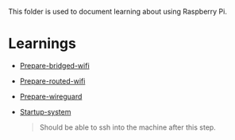 This folder is used to document learning about using Raspberry Pi.

# Learnings

- [Prepare-bridged-wifi](./Prepare-bridged-wifi.md)

- [Prepare-routed-wifi](./Prepare-routed-wifi.md)

- [Prepare-wireguard](./Prepare-wireguard.md)

- [Startup-system](./Startup-system.md)

    > Should be able to ssh into the machine after this step.

